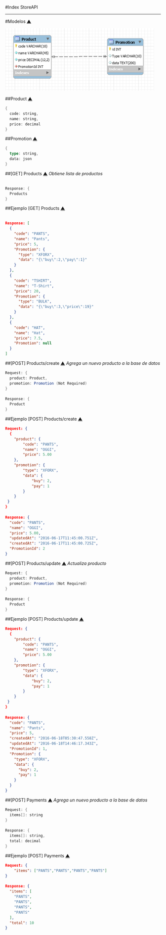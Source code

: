 #Index
StoreAPI

---
#Modelos [▲](#markdown-header-index)

![BD](https://raw.githubusercontent.com/OscarEGerardo/storeApi/master/docs/BD.PNG)

##Product [▲](#markdown-header-index)
```scala
{
  code: string,
  name: string,
  price: decimal
}
```

##Promotion [▲](#markdown-header-index)
```scala
{
  type: string,
  data: json
}
```

##[GET] Products [▲](#markdown-header-index)
*Obtiene lista de productos*
```scala

Response: {
  Products
}
```

##Ejemplo [GET] Products [▲](#markdown-header-index)
```json

Response: [
  {
    "code": "PANTS",
    "name": "Pants",
    "price": 5,
    "Promotion": {
      "type": "XFORX",
      "data": "{\"buy\":2,\"pay\":1}"
    }
  },
  {
    "code": "TSHIRT",
    "name": "T-Shirt",
    "price": 20,
    "Promotion": {
      "type": "BULK",
      "data": "{\"buy\":3,\"price\":19}"
    }
  },
  {
    "code": "HAT",
    "name": "Hat",
    "price": 7.5,
    "Promotion": null
  }
]
```

##[POST] Products/create [▲](#markdown-header-index)
*Agrega un nuevo producto a la base de datos*

```scala
Request: {
  product: Product,
  promotion: Promotion (Not Required)
}

Response: {
  Product
}
```

##Ejemplo [POST] Products/create [▲](#markdown-header-index)
```json
Request: {
  {
    "product": {
        "code": "PANTS",
        "name": "OGGI",
        "price": 5.00
    },
    "promotion": {
        "type": "XFORX",
        "data": {
            "buy": 2,
            "pay": 1
        }
    }
 }
}

Response: {
  "code": "PANTS",
  "name": "OGGI",
  "price": 5.00,
  "updatedAt": "2016-06-17T11:45:00.751Z",
  "createdAt": "2016-06-17T11:45:00.725Z",
  "PromotionId": 2
}
```

##[POST] Products/update [▲](#markdown-header-index)
*Actualiza producto*
```scala
Request: {
  product: Product,
  promotion: Promotion (Not Required)
}

Response: {
  Product
}
```

##Ejemplo [POST] Products/update [▲](#markdown-header-index)
```json
Request: {
  {
    "product": {
        "code": "PANTS",
        "name": "OGGI",
        "price": 5.00
    },
    "promotion": {
        "type": "XFORX",
        "data": {
            "buy": 2,
            "pay": 1
        }
    }
 }
}

Response: {
  "code": "PANTS",
  "name": "Pants",
  "price": 5,
  "createdAt": "2016-06-18T05:30:47.558Z",
  "updatedAt": "2016-06-18T14:46:17.343Z",
  "PromotionId": 1,
  "Promotion": {
    "type": "XFORX",
    "data": {
      "buy": 2,
      "pay": 1
    }
  }
}
```

##[POST] Payments [▲](#markdown-header-index)
*Agrega un nuevo producto a la base de datos*

```scala
Request: {
  items[]: string
}

Response: {
  items[]: string,
  total: decimal
}
```

##Ejemplo [POST] Payments [▲](#markdown-header-index)
```json
Request: {
    "items": ["PANTS","PANTS","PANTS","PANTS"]
}

Response: {
  "items": [
    "PANTS",
    "PANTS",
    "PANTS",
    "PANTS"
  ],
  "total": 10
}
```